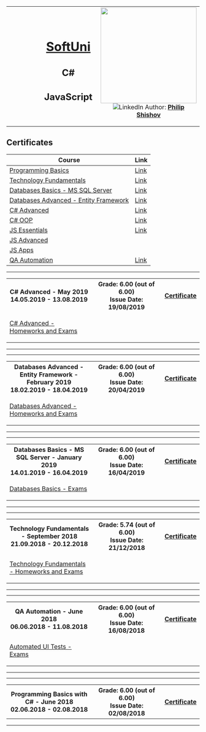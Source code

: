 <!-- Head Start -->
<table border="0" width="100%" cellspacing="1" cellpadding="3" align="center">
<tbody>
<tr>
<td align="center" width="33%"><img style="text-align: ce;" src="http://conf.softuni.bg/wp-content/uploads/2015/01/SoftUni-Logo-Flat_square-blue-300x235.png" alt="" /></td>
<td align="center" width="33%">
<h1><a href="https://softuni.bg/">SoftUni</a></h1>
<h2>C#</h2>
<h2>JavaScript</h2>
</td>
<td align="center" width="33%"><img src="ttps://i.ibb.co/k4MTcTh/IMG-Philip-Shishov-Small.jpg" width="250" alt="" />
<img src="https://www.linkedin.com/favicon.ico" alt="LinkedIn" />
Author: 
<strong>
<a title="LinkedIn Philip Shishov" href="https://www.linkedin.com/in/philshishov/" target="_blank">
Philip Shishov
</a>
</strong></p>
</td>
</tr>
</tbody>
</table>
<!-- Head End -->

<h2> Certificates </h2>

|**Course**|**Link**| 
|---|---|
|<a href="https://softuni.bg/trainings/1992/programming-basics-with-csharp-june-2018" > Programming Basics </a>   | <a href="https://softuni.bg/certificates/details/56640/ddcc51d5"> Link</a> |
|<a href="https://softuni.bg/trainings/2056/technology-fundamental-september-2018"> Technology Fundamentals </a>| <a href="https://softuni.bg/certificates/details/61695/194070ba"> Link</a> |
|<a href="https://softuni.bg/trainings/2266/databases-basics-ms-sql-server-january-2019"> Databases Basics - MS SQL Server </a>| <a href="https://softuni.bg/certificates/details/65023/d265a4f9"> Link</a> |
|<a href="https://softuni.bg/trainings/2251/databases-advanced-entity-framework-february-2019"> Databases Advanced - Entity Framework </a>| <a href="https://softuni.bg/certificates/details/65205/5698d9cd"> Link</a> |
|<a href="https://softuni.bg/trainings/2348/csharp-advanced-may-2019"> C# Advanced</a>| <a href="https://softuni.bg/certificates/details/69772/dc0ee5bd"> Link</a> |
|<a href="https://softuni.bg/trainings/2349/csharp-oop-june-2019"> C# OOP</a>| <a href="https://softuni.bg/certificates/details/69832/c186b26f"> Link</a> |
|<a href="https://softuni.bg/trainings/2345/js-essentials-may-2019#lesson-11732"> JS Essentials</a>| <a href="https://softuni.bg/certificates/details/70131/1b3d2444"> Link</a> |
|<a href="https://softuni.bg/trainings/2346/js-advanced-june-2019"> JS Advanced</a>| <a href=""></a> |
|<a href="https://softuni.bg/trainings/2347/js-apps-july-2019"> JS Apps</a>| <a href=""></a> |
|<a href="https://softuni.bg/trainings/1859/qa-automation-june-2018">QA Automation</a>| <a href="https://softuni.bg/certificates/details/57187/b964283c">Link</a> |

<!-- C# Advanced -->
<hr />
<table border="0" width="100%" cellspacing="1" cellpadding="3" align="center">
<tbody>
<tr><th align="center" width="50%">
C# Advanced - May 2019<br /> 
14.05.2019 - 13.08.2019
</th>
<th width="40%">Grade: 6.00 (out of 6.00)<br /> Issue Date:  19/08/2019</th>
<th>
<p><a title="C# Advanced" href="https://softuni.bg/certificates/details/69772/dc0ee5bd" target="_blank">Certificate</a></p>
</th></tr>
<!-- Course Body -->
<tr>
<td width="50%">
<p><a title="C#Advanced" href="https://github.com/PhilShishov/Software-University/tree/master/C%23%20Advanced" target="_blank">C# Advanced - Homeworks and Exams </a></p>
</td>
<td colspan="2" width="50%"></td>
</tr>
</tbody>
</table>
<hr />
<!-- C# Advanced -->

<!-- Databases Advanced -->
<hr />
<table border="0" width="100%" cellspacing="1" cellpadding="3" align="center">
<tbody>
<tr><th align="center" width="50%">
Databases Advanced - Entity Framework - February 2019 <br /> 
18.02.2019 - 18.04.2019
</th>
<th width="40%">Grade: 6.00 (out of 6.00)<br /> Issue Date:  20/04/2019</th>
<th>
<p><a title="Databases Advanced" href="https://softuni.bg/certificates/details/65205/5698d9cd" target="_blank">Certificate</a></p>
</th></tr>
<!-- Course Body -->
<tr>
<td width="50%">
<p><a title="DBAdvanced" href="https://github.com/PhilShishov/Software-University/tree/master/Databases%20Advanced%20-%20Entity%20Framework" target="_blank">Databases Advanced - Homeworks and Exams </a></p>
</td>
<td colspan="2" width="50%"></td>
</tr>
</tbody>
</table>
<hr />
<!-- Databases Advanced -->

<!-- Databases Basics -->
<hr />
<table border="0" width="100%" cellspacing="1" cellpadding="3" align="center">
<tbody>
<tr><th align="center" width="50%">
Databases Basics - MS SQL Server - January 2019 <br /> 
14.01.2019 - 16.04.2019
</th>
<th width="40%">Grade: 6.00 (out of 6.00)<br /> Issue Date:  16/04/2019</th>
<th>
<p><a title="Databases Basics" href="https://softuni.bg/certificates/details/65023/d265a4f9" target="_blank">Certificate</a></p>
</th></tr>
<!-- Course Body -->
<tr>
<td width="50%">
<p><a title="DBBasics" href="https://github.com/PhilShishov/Software-University/tree/master/Databases%20Basics%20-%20MSSQL%20Server" target="_blank">Databases Basics - Exams </a></p>
</td>
<td colspan="2" width="50%"></td>
</tr>
</tbody>
</table>
<hr />
<!-- Databases Basics -->

<!-- Technology Fundamentals -->
<hr />
<table border="0" width="100%" cellspacing="1" cellpadding="3" align="center">
<tbody>
<tr><th align="center" width="50%">
Technology Fundamentals - September 2018 <br /> 
21.09.2018 - 20.12.2018
</th>
<th width="40%">Grade: 5.74 (out of 6.00)<br /> Issue Date: 21/12/2018</th>
<th>
<p><a title="Technology Fundamentals" href="https://softuni.bg/certificates/details/61695/194070ba" target="_blank">Certificate</a></p>
</th></tr>
<!-- Course Body -->
<tr>
<td width="50%">
<p><a title="TechFundamentals" href="https://github.com/PhilShishov/Software-University/tree/master/TechFundamentals" target="_blank">Technology Fundamentals - Homeworks and Exams </a></p>
</td>
<td colspan="2" width="50%"></td>
</tr>
</tbody>
</table>
<hr />
<!-- Technology Fundamentals -->

<!-- QA Automation -->
<hr />
<table border="0" width="100%" cellspacing="1" cellpadding="3" align="center">
<tbody>
<tr><th align="center" width="50%">
QA Automation - June 2018 <br /> 
06.06.2018 - 11.08.2018
</th>
<th width="40%">Grade: 6.00 (out of 6.00)<br /> Issue Date: 16/08/2018</th>
<th>
<p><a title="QA Automation" href="https://softuni.bg/certificates/details/57187/b964283c" target="_blank">Certificate</a></p>
</th></tr>
<!-- Course Body -->
<tr>
<td width="50%">
<p><a title="Automated-UI-Tests" href="https://github.com/PhilShishov/Automated-UI-Tests" target="_blank">Automated UI Tests - Exams</a></p>
</td>
<td colspan="2" width="50%"></td>
</tr>
</tbody>
</table>
<hr />
<!-- QA Automation -->

<!-- Programming Basics with C# -->
<hr />
<table border="0" width="100%" cellspacing="1" cellpadding="3" align="center">
<tbody>
<tr><th align="center" width="50%">
Programming Basics with C# - June 2018<br /> 
02.06.2018 - 02.08.2018
</th>
<th width="40%">Grade: 6.00 (out of 6.00)<br /> Issue Date: 02/08/2018</th>
<th>
<p><a title="QA Automation" href="https://softuni.bg/certificates/details/56640/ddcc51d5" target="_blank">Certificate</a></p>
</th></tr>
</tbody>
</table>
<hr />
<!-- Programming Basics with C# -->
